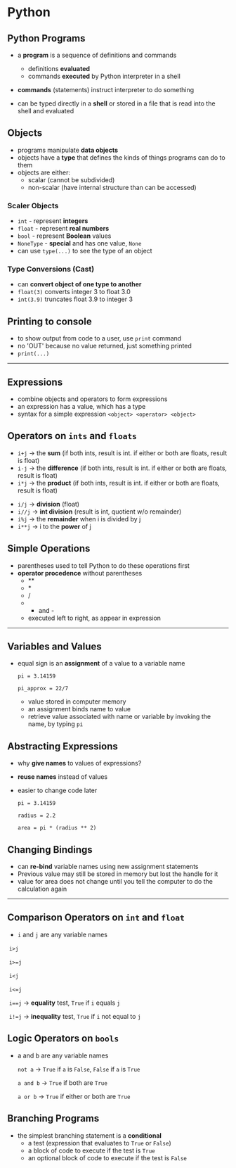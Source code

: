 # Python

## Python Programs

- a **program** is a sequence of definitions and commands

  - definitions **evaluated**
  - commands **executed** by Python interpreter in a shell

- **commands** (statements) instruct interpreter to do something

- can be typed directly in a **shell** or stored in a file that is read into the shell and evaluated

## Objects

- programs manipulate **data objects**
- objects have a **type** that defines the kinds of things programs can do to them
- objects are either:
  - scalar (cannot be subdivided)
  - non-scalar (have internal structure than can be accessed)

### Scaler Objects

- `int` - represent **integers**
- `float` - represent **real numbers**
- `bool` - represent **Boolean** values
- `NoneType` - **special** and has one value, `None`
- can use `type(...)` to see the type of an object

### Type Conversions (Cast)

- can **convert object of one type to another**
- `float(3)` converts integer 3 to float 3.0
- `int(3.9)` truncates float 3.9 to integer 3

## Printing to console

- to show output from code to a user, use `print` command
- no 'OUT' because no value returned, just something printed
- `print(...)`

---

## Expressions

- combine objects and operators to form expressions
- an expression has a value, which has a type
- syntax for a simple expression `<object> <operator> <object>`

## Operators on `ints` and `floats`

- `i+j` -> the **sum** (if both ints, result is int. if either or both are floats, result is float)
- `i-j` -> the **difference** (if both ints, result is int. if either or both are floats, result is float)
- `i*j` -> the **product** (if both ints, result is int. if either or both are floats, result is float)

* `i/j` -> **division** (float)
* `i//j` -> **int division** (result is int, quotient w/o remainder)
* `i%j` -> the **remainder** when i is divided by j
* `i**j` -> i to the **power** of j

## Simple Operations

- parentheses used to tell Python to do these operations first
- **operator procedence** without parentheses
  - \*\*
  - \*
  - /
  - - and -
  - executed left to right, as appear in expression

---

## Variables and Values

- equal sign is an **assignment** of a value to a variable name

  `pi = 3.14159`

  `pi_approx = 22/7`

  - value stored in computer memory
  - an assignment binds name to value
  - retrieve value associated with name or variable by invoking the name, by typing `pi`

## Abstracting Expressions

- why **give names** to values of expressions?
- **reuse names** instead of values
- easier to change code later

  `pi = 3.14159`

  `radius = 2.2`

  `area = pi * (radius ** 2)`

## Changing Bindings

- can **re-bind** variable names using new assignment statements
- Previous value may still be stored in memory but lost the handle for it
- value for area does not change until you tell the computer to do the calculation again

---

## Comparison Operators on `int` and `float`

- `i` and `j` are any variable names

​ `i>j`

​ `i>=j`

​ `i<j`

​ `i<=j`

​ `i==j` -> **equality** test, `True` if `i` equals `j`

​ `i!=j` -> **inequality** test, `True` if `i` not equal to `j`

## Logic Operators on `bools`

- a and b are any variable names

  `not a` -> `True` if `a` is `False`, `False` if `a` is `True`

  `a and b` -> `True` if both are `True`

  `a or b` -> `True` if either or both are `True`

## Branching Programs

- the simplest branching statement is a **conditional**
  - a test (expression that evaluates to `True` or `False`)
  - a block of code to execute if the test is `True`
  - an optional block of code to execute if the test is `False`
